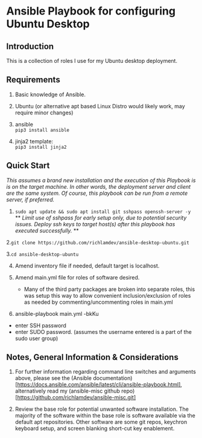# Ansible Playbook for configuring Ubuntu Desktop

## Introduction

This is a collection of roles I use for my Ubuntu desktop deployment.


## Requirements

1) Basic knowledge of Ansible.

2) Ubuntu (or alternative apt based Linux Distro would likely work, may require
minor changes)

3) ansible\
````pip3 install ansible````

4) jinja2 template:\
````pip3 install jinja2````


## Quick Start

*This assumes a brand new installation and the execution of this Playbook is
is on the target machine.  In other words, the deployment server and client are
the same system.  Of course, this playbook can be run from a remote server, if
preferred.*

1. ````sudo apt update && sudo apt install git sshpass openssh-server -y````
** *Limit use of sshpass for early setup only, due to potential security issues.
Deploy ssh keys to target host(s) after this playbook has executed successfully.* **

2.````git clone https://github.com/richlamdev/ansible-desktop-ubuntu.git````

3.````cd ansible-desktop-ubuntu````

4. Amend inventory file if needed, default target is localhost.

5. Amend main.yml file for roles of software desired.

    * Many of the third party packages are broken into separate roles, this was
setup this way to allow convenient inclusion/exclusion of roles as needed by
commenting/uncommenting roles in main.yml

6. ansible-playbook main.yml -bkKu <username>
  * enter SSH password
  * enter SUDO password. (assumes the username entered is a part of the sudo user group)


## Notes, General Information & Considerations

1. For further information regarding command line switches and arguments above,
please see the (Ansible documentation)[https://docs.ansible.com/ansible/latest/cli/ansible-playbook.html],
alternatively read my (ansible-misc github repo)[https://github.com/richlamdev/ansible-misc.git]

2. Review the base role for potential unwanted software installation.  The
majority of the software within the base role is software available via the
default apt repositories.  Other software are some git repos, keychron keyboard
setup, and screen blanking short-cut key enablement.
